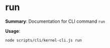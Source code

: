 # run

**Summary**: Documentation for CLI command `run`

**Usage**:

```bash
node scripts/cli/kernel-cli.js run
```
